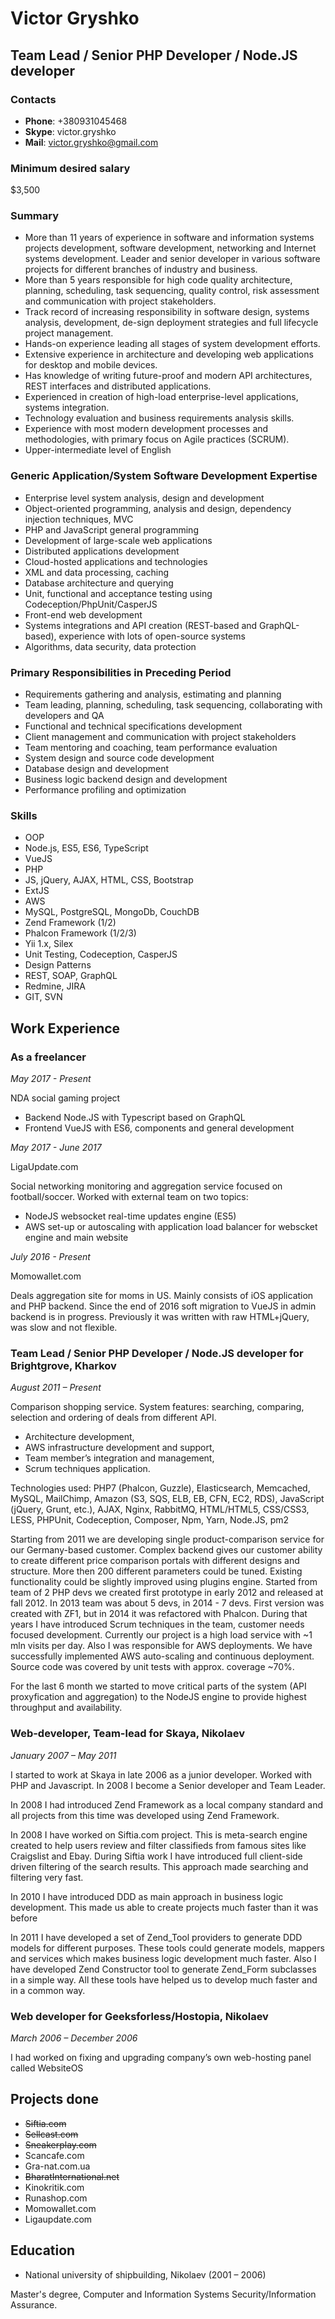 # Victor Gryshko

## Team Lead / Senior PHP Developer / Node.JS developer

### Contacts

* __Phone__: +380931045468
* __Skype__: victor.gryshko
* __Mail__: [victor.gryshko@gmail.com](mailto:victor.gryshko@gmail.com)

### Minimum desired salary

$3,500

### Summary

* More than 11 years of experience in software and information systems projects development, software development, networking and Internet systems development. Leader and senior developer in various software projects for different branches of industry and business. 
* More than 5 years responsible for high code quality architecture, planning, scheduling, task sequencing, quality control, risk assessment and communication with project stakeholders. 
* Track record of increasing responsibility in software design, systems analysis, development, de-sign deployment strategies and full lifecycle project management. 
* Hands-on experience leading all stages of system development efforts. 
* Extensive experience in architecture and developing web applications for desktop and mobile devices. 
* Has knowledge of writing future-proof and modern API architectures, REST interfaces and distributed applications. 
* Experienced in creation of high-load enterprise-level applications, systems integration. 
* Technology evaluation and business requirements analysis skills. 
* Experience with most modern development processes and methodologies, with primary focus on Agile practices (SCRUM). 
* Upper-intermediate level of English

### Generic Application/System Software Development Expertise

* Enterprise level system analysis, design and development 
* Object-oriented programming, analysis and design, dependency injection techniques, MVC 
* PHP and JavaScript general programming 
* Development of large-scale web applications 
* Distributed applications development 
* Cloud-hosted applications and technologies 
* XML and data processing, caching 
* Database architecture and querying 
* Unit, functional and acceptance testing using Codeception/PhpUnit/CasperJS
* Front-end web development
* Systems integrations and API creation (REST-based and GraphQL-based), experience with lots of open-source systems 
* Algorithms, data security, data protection 

### Primary Responsibilities in Preceding Period

* Requirements gathering and analysis, estimating and planning 
* Team leading, planning, scheduling, task sequencing, collaborating with developers and QA 
* Functional and technical specifications development 
* Client management and communication with project stakeholders 
* Team mentoring and coaching, team performance evaluation 
* System design and source code development 
* Database design and development 
* Business logic backend design and development 
* Performance profiling and optimization

### Skills

* OOP
* Node.js, ES5, ES6, TypeScript
* VueJS
* PHP
* JS, jQuery, AJAX, HTML, CSS, Bootstrap
* ExtJS
* AWS
* MySQL, PostgreSQL, MongoDb, CouchDB
* Zend Framework (1/2)
* Phalcon Framework (1/2/3)
* Yii 1.x, Silex
* Unit Testing, Codeception, CasperJS
* Design Patterns
* REST, SOAP, GraphQL
* Redmine, JIRA
* GIT, SVN

## Work Experience

### As a freelancer

_May 2017 - Present_

NDA social gaming project

* Backend Node.JS with Typescript based on GraphQL
* Frontend VueJS with ES6, components and general development

_May 2017 - June 2017_

LigaUpdate.com

Social networking monitoring and aggregation service focused on football/soccer. Worked with external team on two topics:

* NodeJS websocket real-time updates engine (ES5)
* AWS set-up or autoscaling with application load balancer for webscket engine and main website

_July 2016 - Present_

Momowallet.com

Deals aggregation site for moms in US. Mainly consists of iOS application and PHP backend. Since the end of 2016 soft migration to VueJS in admin backend is in progress. Previously it was written with raw HTML+jQuery, was slow and not flexible.

### Team Lead / Senior PHP Developer / Node.JS developer for Brightgrove, Kharkov

_August 2011 – Present_

Comparison shopping service. System features: searching, comparing, selection and ordering of deals from different API.

* Architecture development,
* AWS infrastructure development and support, 
* Team member’s integration and management, 
* Scrum techniques application.

Technologies used: PHP7 (Phalcon, Guzzle), Elasticsearch, Memcached, MySQL, MailChimp, Amazon (S3, SQS, ELB, EB, CFN, EC2, RDS), JavaScript (jQuery, Grunt, etc.), AJAX, Nginx, RabbitMQ, HTML/HTML5, CSS/CSS3, LESS, PHPUnit, Codeception, Composer, Npm, Yarn, Node.JS, pm2

Starting from 2011 we are developing single product-comparison service for our Germany-based customer. Complex backend gives our customer ability to create different price comparison portals with different designs and structure. More then 200 different parameters could be tuned. Existing functionality could be slightly improved using plugins engine. Started from team of 2 PHP devs we created first prototype in early 2012 and released at fall 2012. In 2013 team was about 5 devs, in 2014 - 7 devs. First version was created with ZF1, but in 2014 it was refactored with Phalcon. During that years I have introduced Scrum techniques in the team, customer needs focused development. Currently our project is a high load service with ~1 mln visits per day. Also I was responsible for AWS deployments. We have successfully implemented AWS auto-scaling and continuous deployment. Source code was covered by unit tests with approx. coverage ~70%.

For the last 6 month we started to move critical parts of the system (API proxyfication and aggregation) to the NodeJS engine to provide highest throughput and availability.

### Web-developer, Team-lead for Skaya, Nikolaev

_January 2007 – May 2011_

I started to work at Skaya in late 2006 as a junior developer. Worked with PHP and Javascript. In 2008 I become a Senior developer and Team Leader.

In 2008 I had introduced Zend Framework as a local company standard and all projects from this time was developed using Zend Framework.

In 2008 I have worked on Siftia.com project. This is meta-search engine created to help users review and filter classifieds from famous sites like Craigslist and Ebay. During Siftia work I have introduced full client-side driven filtering of the search results. This approach made searching and filtering very fast.

In 2010 I have introduced DDD as main approach in business logic development. This made us able to create projects much faster than it was before

In 2011 I have developed a set of Zend_Tool providers to generate DDD models for different purposes. These tools could generate models, mappers and services which makes business logic development much faster. Also I have developed Zend Constructor tool to generate Zend_Form subclasses in a simple way. All these tools have helped us to develop much faster and in a common way.

### Web developer for Geeksforless/Hostopia, Nikolaev

_March 2006 – December 2006_

I had worked on fixing and upgrading company’s own web-hosting panel called WebsiteOS

## Projects done

* ~~Siftia.com~~
* ~~Sellcast.com~~
* ~~Sneakerplay.com~~
* Scancafe.com
* Gra-nat.com.ua
* ~~BharatInternational.net~~
* Kinokritik.com
* Runashop.com
* Momowallet.com
* Ligaupdate.com

## Education

* National university of shipbuilding, Nikolaev (2001 – 2006)
  
Master's degree, Computer and Information Systems Security/Information Assurance.
